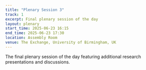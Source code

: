 ```yaml
---
title: "Plenary Session 3"
track: 1
excerpt: Final plenary session of the day
layout: plenary
start_time: 2025-06-23 16:15
end_time: 2025-06-23 17:30
location: Assembly Room
venue: The Exchange, University of Birmingham, UK
---
```


The final plenary session of the day featuring additional research presentations and discussions. 